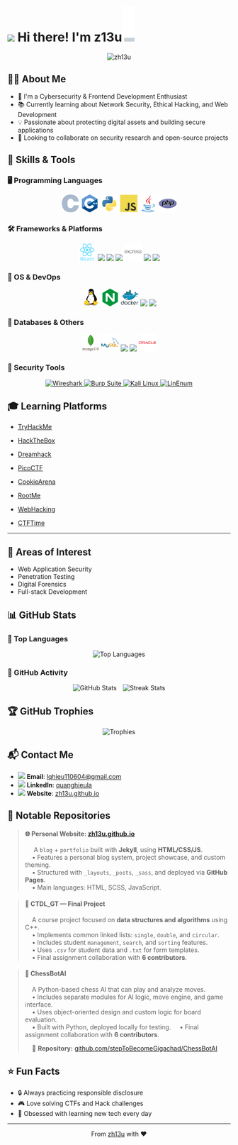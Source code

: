 # <img src="https://raw.githubusercontent.com/MartinHeinz/MartinHeinz/master/wave.gif" width="30px"> Hi there! I'm z13u<img src="./svg/blink-cursor.svg" alt="cursor" style="display: inline; vertical-align: baseline; margin-left: 2px;">

<p align="center">
  <img src="https://komarev.com/ghpvc/?username=zh13u&label=Profile%20views&color=0e75b6&style=flat" alt="zh13u" width="200"/>
</p>

## 👨‍💻 About Me
- 🎯 I'm a Cybersecurity & Frontend Development Enthusiast
- 📚 Currently learning about Network Security, Ethical Hacking, and Web Development
- 💡 Passionate about protecting digital assets and building secure applications
- 🤝 Looking to collaborate on security research and open-source projects


## 🧠 Skills & Tools


### 🖥️ Programming Languages
<p align="center">
  <a href="https://www.cprogramming.com/"><img src="https://raw.githubusercontent.com/devicons/devicon/master/icons/c/c-original.svg" width="40"/></a>
  <a href="https://www.w3schools.com/cpp/"><img src="https://raw.githubusercontent.com/devicons/devicon/master/icons/cplusplus/cplusplus-original.svg" width="40"/></a>
  <a href="https://www.python.org"><img src="https://raw.githubusercontent.com/devicons/devicon/master/icons/python/python-original.svg" width="40"/></a>
  <a href="https://developer.mozilla.org/en-US/docs/Web/JavaScript"><img src="https://raw.githubusercontent.com/devicons/devicon/master/icons/javascript/javascript-original.svg" width="40"/></a>
  <a href="https://www.java.com"><img src="https://raw.githubusercontent.com/devicons/devicon/master/icons/java/java-original.svg" width="40"/></a>
  <a href="https://www.php.net"><img src="https://raw.githubusercontent.com/devicons/devicon/master/icons/php/php-original.svg" width="40"/></a>
</p>

### 🛠️ Frameworks & Platforms
<p align="center">
  <a href="https://reactjs.org/"><img src="https://raw.githubusercontent.com/devicons/devicon/master/icons/react/react-original-wordmark.svg" width="40"/></a>
  <a href="https://spring.io/"><img src="https://www.vectorlogo.zone/logos/springio/springio-icon.svg" width="40"/></a>
  <a href="https://www.djangoproject.com/"><img src="https://cdn.worldvectorlogo.com/logos/django.svg" width="40"/></a>
  <a href="https://nextjs.org/"><img src="https://cdn.worldvectorlogo.com/logos/nextjs-2.svg" width="40"/></a>
  <a href="https://expressjs.com"><img src="https://raw.githubusercontent.com/devicons/devicon/master/icons/express/express-original-wordmark.svg" width="40"/></a>
  <a href="https://jekyllrb.com/"><img src="https://www.vectorlogo.zone/logos/jekyllrb/jekyllrb-icon.svg" width="40"/></a>
  <a href="https://flask.palletsprojects.com/en/stable/"><img src="https://flask.palletsprojects.com/en/stable/_images/flask-name.svg" width="40"/></a>
</p>

### 🐧 OS & DevOps
<p align="center">
  <a href="https://www.linux.org/"><img src="https://raw.githubusercontent.com/devicons/devicon/master/icons/linux/linux-original.svg" width="40"/></a>
  <a href="https://www.nginx.com"><img src="https://raw.githubusercontent.com/devicons/devicon/master/icons/nginx/nginx-original.svg" width="40"/></a>
  <a href="https://www.docker.com/"><img src="https://raw.githubusercontent.com/devicons/devicon/master/icons/docker/docker-original-wordmark.svg" width="40"/></a>
  <a href="https://git-scm.com/"><img src="https://www.vectorlogo.zone/logos/git-scm/git-scm-icon.svg" width="40"/></a>
  <a href="https://postman.com"><img src="https://www.vectorlogo.zone/logos/getpostman/getpostman-icon.svg" width="40"/></a>
</p>

### 🧰 Databases & Others
<p align="center">
  <a href="https://www.mongodb.com/"><img src="https://raw.githubusercontent.com/devicons/devicon/master/icons/mongodb/mongodb-original-wordmark.svg" width="40"/></a>
  <a href="https://www.mysql.com/"><img src="https://raw.githubusercontent.com/devicons/devicon/master/icons/mysql/mysql-original-wordmark.svg" width="40"/></a>
  <a href="https://www.sqlite.org/"><img src="https://www.vectorlogo.zone/logos/sqlite/sqlite-icon.svg" width="40"/></a>
  <a href="https://graphql.org"><img src="https://www.vectorlogo.zone/logos/graphql/graphql-icon.svg" width="40"/></a>
  <a href="https://www.oracle.com/"><img src="https://raw.githubusercontent.com/devicons/devicon/master/icons/oracle/oracle-original.svg" width="40"/></a>
</p>

### 🔐 Security Tools

<p align="center">
  <a href="https://www.wireshark.org/" target="_blank">
    <img src="https://www.vectorlogo.zone/logos/wireshark/wireshark-icon.svg" alt="Wireshark" width="40"/>
  </a>
    
  <a href="https://portswigger.net/burp" target="_blank">
    <img src="https://portswigger.net/public/burp-suite-professional-logo-1200w.png" alt="Burp Suite" width="40"/>
  </a>
    
  <a href="https://www.kali.org/" target="_blank">
    <img src="https://upload.wikimedia.org/wikipedia/commons/2/2b/Kali-dragon-icon.svg" alt="Kali Linux" width="40"/>
  </a>
    
  <a href="https://sqlmap.org/" target="_blank">
    <img src="https://www.vaadata.com/blog/wp-content/uploads/2024/05/exploiting-sqli-with-sqlmap.png" alt="LinEnum" width="40"/>
  </a>
</p>

## 🎓 Learning Platforms

* <a href="https://tryhackme.com" target="_blank">TryHackMe</a>

* <a href="https://www.hackthebox.com" target="_blank">HackTheBox</a>

* <a href="https://dreamhack.io" target="_blank">Dreamhack</a>

* <a href="https://picoctf.org" target="_blank">PicoCTF</a>

* <a href="https://cookiearena.org" target="_blank">CookieArena</a>

* <a href="https://www.root-me.org" target="_blank">RootMe</a>

* <a href="https://webhacking.kr" target="_blank">WebHacking</a>

* <a href="https://ctftime.org" target="_blank">CTFTime</a>

---

## 🎯 Areas of Interest

- Web Application Security
- Penetration Testing
- Digital Forensics
- Full-stack Development


## 📊 GitHub Stats

### 🧠 Top Languages

<p align="center">
  <img src="https://github-readme-stats.vercel.app/api/top-langs/?username=zh13u&layout=compact&theme=radical" alt="Top Languages"/>
</p>

### 🚀 GitHub Activity

<div align="center">
  <img src="https://github-readme-stats.vercel.app/api?username=zh13u&show_icons=true&theme=radical" alt="GitHub Stats" style="margin-right: 10px;" />
  <img src="https://github-readme-streak-stats.herokuapp.com/?user=zh13u&theme=dark&hide_border=true&date_format=M%20j%5B%2C%20Y%5D" alt="Streak Stats"/>
</div>


## 🏆 GitHub Trophies

<p align="center">
  <img src="https://github-profile-trophy.vercel.app/?username=zh13u&theme=darkhub" alt="Trophies"/>
</p>


## 📬 Contact Me

- <img src="https://cdn-icons-png.flaticon.com/512/732/732200.png" width="16"/> **Email**: [lqhieu110604@gmail.com](mailto:lqhieu110604@gmail.com)  
- <img src="https://upload.wikimedia.org/wikipedia/commons/c/ca/LinkedIn_logo_initials.png" width="16"/> **LinkedIn**: [quanghieula](https://www.linkedin.com/in/quanghieula)  
- <img src="https://cdn-icons-png.flaticon.com/512/841/841364.png" width="16"/> **Website**: [zh13u.github.io](https://zh13u.github.io)


## 📂 Notable Repositories

> #### 🌐 Personal Website: [zh13u.github.io](https://zh13u.github.io)  
> &nbsp;&nbsp;&nbsp;&nbsp; A `blog` + `portfolio` built with **Jekyll**, using **HTML/CSS/JS**.  
> &nbsp;&nbsp;&nbsp;&nbsp;• Features a personal blog system, project showcase, and custom theming.  
> &nbsp;&nbsp;&nbsp;&nbsp;• Structured with `_layouts`, `_posts`, `_sass`, and deployed via **GitHub Pages**.  
> &nbsp;&nbsp;&nbsp;&nbsp;• Main languages: HTML, SCSS, JavaScript.

> #### 📘 CTDL_GT — Final Project  
> &nbsp;&nbsp;&nbsp;&nbsp;A course project focused on **data structures and algorithms** using C++.  
> &nbsp;&nbsp;&nbsp;&nbsp;• Implements common linked lists: `single`, `double`, and `circular`.  
> &nbsp;&nbsp;&nbsp;&nbsp;• Includes student `management`, `search`, and `sorting` features.  
> &nbsp;&nbsp;&nbsp;&nbsp;• Uses `.csv` for student data and `.txt` for form templates.  
> &nbsp;&nbsp;&nbsp;&nbsp;• Final assignment collaboration with **6 contributors**.

> #### 🤖 ChessBotAI  
> &nbsp;&nbsp;&nbsp;&nbsp;A Python-based chess AI that can play and analyze moves.  
> &nbsp;&nbsp;&nbsp;&nbsp;• Includes separate modules for AI logic, move engine, and game interface.  
> &nbsp;&nbsp;&nbsp;&nbsp;• Uses object-oriented design and custom logic for board evaluation.  
> &nbsp;&nbsp;&nbsp;&nbsp;• Built with Python, deployed locally for testing.
> &nbsp;&nbsp;&nbsp;&nbsp;• Final assignment collaboration with **6 contributors**.
> 
> &nbsp;&nbsp;&nbsp;&nbsp;🔗 **Repository:** [github.com/stepToBecomeGigachad/ChessBotAI](https://github.com/stepToBecomeGigachad/ChessBotAI)


## ⭐ Fun Facts

- 🔒 Always practicing responsible disclosure
- 🎮 Love solving CTFs and Hack challenges
- 🧠 Obsessed with learning new tech every day

---
<p align="center">From <a href="https://github.com/zh13u">zh13u</a> with ❤️</p>
